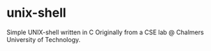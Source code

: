 # unix-shell
Simple UNIX-shell written in C
Originally from a CSE lab @ Chalmers University of Technology.
